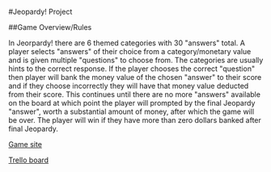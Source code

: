 #Jeopardy! Project

##Game Overview/Rules

In Jeorpardy! there are 6 themed categories with 30 "answers" total. A player selects "answers" of their choice from a category/monetary value and is given multiple "questions" to choose from. The categories are usually hints to the correct response. If the player chooses the correct "question" then player will bank the money value of the chosen "answer" to their score and if they choose incorrectly they will have that money value deducted from their score. This continues until there are no more "answers" available on the board at which point the player will prompted by the final Jeopardy "answer", worth a substantial amount of money, after which the game will be over. The player will win if they have more than zero dollars banked after final Jeopardy.


[Game site](https://pshivers.github.io/Project1/)

[Trello board](https://trello.com/b/O6qorD64/jeopardy)